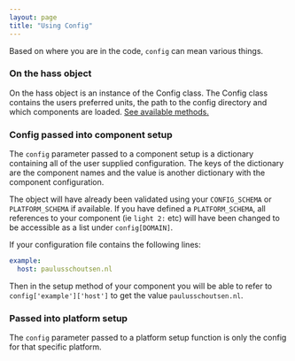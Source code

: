 ```yaml
---
layout: page
title: "Using Config"
---
```


Based on where you are in the code, `config` can mean various things.

### On the hass object

On the hass object is an instance of the Config class. The Config class contains the users preferred units, the path to the config directory and which components are loaded. [See available methods.](https://dev-docs.home-assistant.io/en/master/api/core.html#homeassistant.core.Config)

### Config passed into component setup

The `config` parameter passed to a component setup is a dictionary containing all of the user supplied configuration. The keys of the dictionary are the component names and the value is another dictionary with the component configuration.

The object will have already been validated using your `CONFIG_SCHEMA` or `PLATFORM_SCHEMA` if available. If you have defined a `PLATFORM_SCHEMA`, all references to your component (ie `light 2:` etc) will have been changed to be accessible as a list under `config[DOMAIN]`.

If your configuration file contains the following lines:

```yaml
example:
  host: paulusschoutsen.nl
```

Then in the setup method of your component you will be able to refer to `config['example']['host']` to get the value `paulusschoutsen.nl`.

### Passed into platform setup

The `config` parameter passed to a platform setup function is only the config for that specific platform.
